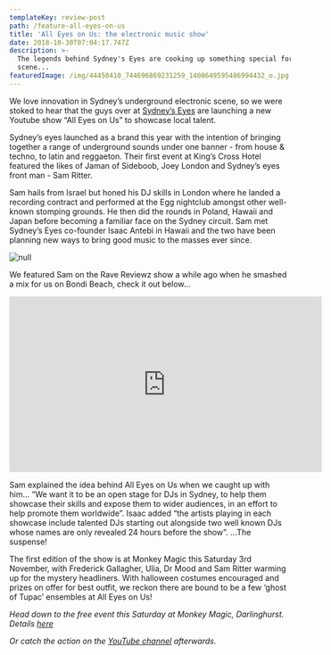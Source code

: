 ```yaml
---
templateKey: review-post
path: /feature-all-eyes-on-us
title: 'All Eyes on Us: the electronic music show'
date: 2018-10-30T07:04:17.747Z
description: >-
  The legends behind Sydney's Eyes are cooking up something special for the
  scene...
featuredImage: /img/44450410_744696869231259_1408649595486994432_o.jpg
---
```

We love innovation in Sydney’s underground electronic scene, so we were stoked to hear that the guys over at [Sydney’s Eyes](https://www.facebook.com/SydneysEyes/) are launching a new Youtube show “All Eyes on Us” to showcase local talent. 
<br>

Sydney’s eyes launched as a brand this year with the intention of bringing together a range of underground sounds under one banner - from house & techno, to latin and reggaeton. Their first event at King’s Cross Hotel featured the likes of Jaman of Sideboob, Joey London and Sydney’s eyes front man - Sam Ritter.
<br>

Sam hails from Israel but honed his DJ skills in London where he landed a recording contract and performed at the Egg nightclub amongst other well-known stomping grounds. He then did the rounds in Poland, Hawaii and Japan before becoming a familiar face on the Sydney circuit. Sam met Sydney’s Eyes co-founder Isaac Antebi in Hawaii and the two have been planning new ways to bring good music to the masses ever since. 

![null](/img/sam-izaak.jpeg)

We featured Sam on the Rave Reviewz show a while ago when he smashed a mix for us on Bondi Beach, check it out below...

<iframe src="https://www.facebook.com/plugins/video.php?href=https%3A%2F%2Fwww.facebook.com%2Fravereviewz%2Fvideos%2F603212446696442%2F&show_text=0&width=560" width="560" height="315" style="border:none;overflow:hidden" scrolling="no" frameborder="0" allowTransparency="true" allowFullScreen="true"></iframe>

Sam explained the idea behind All Eyes on Us when we caught up with him… “We want it to be an open stage for DJs in Sydney, to help them showcase their skills and expose them to wider audiences, in an effort to help promote them worldwide”. Isaac added “the artists playing in each showcase include talented DJs starting out alongside two well known DJs whose names are only revealed 24 hours before the show”. ...The suspense!
<br>

The first edition of the show is at Monkey Magic this Saturday 3rd November, with Frederick Gallagher, Ulia, Dr Mood and Sam Ritter warming up for the mystery headliners. With halloween costumes encouraged and prizes on offer for best outfit, we reckon there are bound to be a few ‘ghost of Tupac’ ensembles at All Eyes on Us!
<br>

_Head down to the free event this Saturday at Monkey Magic, Darlinghurst. Details [here](https://www.facebook.com/events/170228650576998/)_

_Or catch the action on the [YouTube channel](https://www.youtube.com/channel/UCFC9fFSKjuRx3smQZfpYv8A) afterwards._
